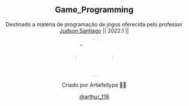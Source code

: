 <h2 align="center">Game_Programming </h2> 
<p align="center">Destinado a matéria de programação de jogos oferecida pelo professor <a href="https://github.com/JudsonSS">Judson Santiago</a>  || 2022.1 ||</p>




<div align="center">
 <img style="border-radius: 50%;" src="https://avatars.githubusercontent.com/u/63522257?v=4" width="100px;" alt=""/>
 <br />

Criado por Artiefellype 👋🏽

<a href="https://www.instagram.com/arthur_f18">@arthur_f18</a>
</div>






